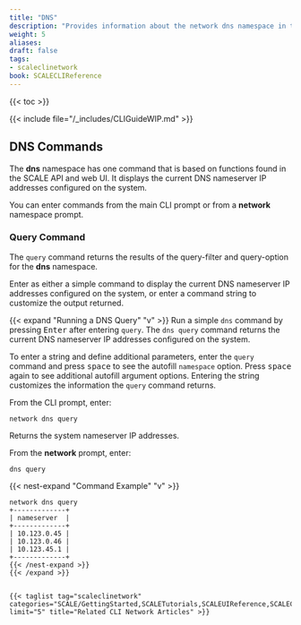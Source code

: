 ```yaml
---
title: "DNS"
description: "Provides information about the network dns namespace in the TrueNAS CLI. Includes command syntax and common commands."
weight: 5
aliases:
draft: false
tags:
- scaleclinetwork
book: SCALECLIReference
---
```


{{< toc >}}


{{< include file="/_includes/CLIGuideWIP.md" >}}

## DNS Commands

The **dns** namespace has one command that is based on functions found in the SCALE API and web UI. 
It displays the current DNS nameserver IP addresses configured on the system. 

You can enter commands from the main CLI prompt or from a **network** namespace prompt.

### Query Command

The `query` command returns the results of the query-filter and query-option for the **dns** namespace. 

Enter as either a simple command to display the current DNS nameserver IP addresses configured on the system, or enter a command string to customize the output returned. 

{{< expand "Running a DNS Query" "v" >}}
Run a simple `dns` command by pressing <kbd>Enter</kbd> after entering `query`. 
The `dns query` command returns the current DNS nameserver IP addresses configured on the system. 

To enter a string and define additional parameters, enter the `query` command and press <kbd>space</kbd> to see the autofill `namespace` option. 
Press <kbd>space</kbd> again to see additional autofill argument options. 
Entering the string customizes the information the `query` command returns. 

From the CLI prompt, enter:

`network dns query`

Returns the system nameserver IP addresses. 

From the **network** prompt, enter:

`dns query`

{{< nest-expand "Command Example" "v" >}}
```
network dns query
+-------------+
| nameserver  |
+-------------+
| 10.123.0.45 |
| 10.123.0.46 |
| 10.123.45.1 |
+-------------+
{{< /nest-expand >}}
{{< /expand >}}


{{< taglist tag="scaleclinetwork" categories="SCALE/GettingStarted,SCALETutorials,SCALEUIReference,SCALECLIReference,References,Solutions" limit="5" title="Related CLI Network Articles" >}}